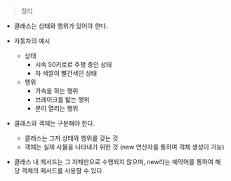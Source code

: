 > 정리
> 


- 클래스는 상태와 행위가 있어야 한다.

- 자동차의 예시
    - 상태
        - 시속 50키로로 주행 중인 상태
        - 차 색깔이 빨간색인 상태
    - 행위
        - 가속을 하는 행위
        - 브레이크를 밟는 행위
        - 문이 열리는 행위

- 클래스와 객체는 구분해야 한다.
    - 클래스는 그저 상태와 행위를 갖는 것
    - 객체는 실제 사물을 나타내기 위한 것 (new 연산자를 통하여 객체 생성이 가능)

- 클래스 내 메서드는 그 자체만으로 수행되지 않으며, 
new라는 예약어를 통하여 해당 객체의 메서드를 사용할 수 있다.
